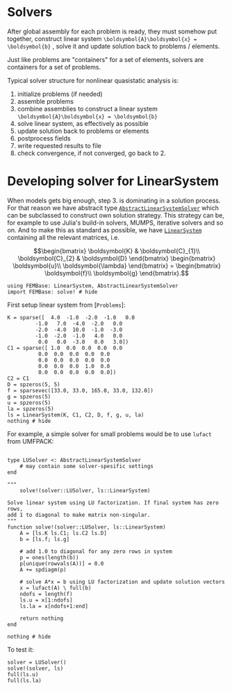 # Solvers

After global assembly for each problem is ready, they must somehow put together,
construct linear system ``\boldsymbol{A}\boldsymbol{x} = \boldsymbol{b}`` , solve
it and update solution back to problems / elements.

Just like problems are "containers" for a set of elements, solvers are containers
for a set of problems. 

Typical solver structure for nonlinear quasistatic analysis is:

1. initialize problems (if needed)
2. assemble problems
3. combine assemblies to construct a linear system
   ``\boldsymbol{A}\boldsymbol{x} = \boldsymbol{b}``
4. solve linear system, as effectively as possible
5. update solution back to problems or elements
6. postprocess fields
7. write requested results to file
8. check convergence, if not converged, go back to 2.

# Developing solver for LinearSystem

When models gets big enough, step 3. is dominating in a solution process. For
that reason we have abstracit type [`AbstractLinearSystemSolver`](@ref) which
can be subclassed to construct own solution strategy. This strategy can be, for
example to use Julia's build-in solvers, MUMPS, iterative solvers and so on. And
to make this as standard as possible, we have [`LinearSystem`](@ref) containing
all the relevant matrices, i.e.
```math
\begin{bmatrix}
\boldsymbol{K} & \boldsymbol{C}_{1}\\
\boldsymbol{C}_{2} & \boldsymbol{D}
\end{bmatrix}
\begin{bmatrix}
\boldsymbol{u}\\
\boldsymbol{\lambda}
\end{bmatrix} =
\begin{bmatrix}
\boldsymbol{f}\\
\boldsymbol{g}
\end{bmatrix}.
```

```@setup FEMBase
using FEMBase: LinearSystem, AbstractLinearSystemSolver
import FEMBase: solve! # hide
```

First setup linear system from [`Problems`]:

```@example FEMBase
K = sparse([  4.0  -1.0  -2.0  -1.0   0.0
	     -1.0   7.0  -4.0  -2.0   0.0
	     -2.0  -4.0  10.0  -1.0  -3.0
	     -1.0  -2.0  -1.0   4.0   0.0
	      0.0   0.0  -3.0   0.0   3.0])
C1 = sparse([ 1.0  0.0  0.0  0.0  0.0
	      0.0  0.0  0.0  0.0  0.0
	      0.0  0.0  0.0  0.0  0.0
	      0.0  0.0  0.0  1.0  0.0
	      0.0  0.0  0.0  0.0  0.0])
C2 = C1
D = spzeros(5, 5)
f = sparsevec([33.0, 33.0, 165.0, 33.0, 132.0])
g = spzeros(5)
u = spzeros(5)
la = spzeros(5)
ls = LinearSystem(K, C1, C2, D, f, g, u, la)
nothing # hide
```

For example, a simple solver for small problems would be to use `lufact` from
UMFPACK:

```@example FEMBase

type LUSolver <: AbstractLinearSystemSolver
    # may contain some solver-spesific settings
end

"""
    solve!(solver::LUSolver, ls::LinearSystem)

Solve linear system using LU factorization. If final system has zero rows,
add 1 to diagonal to make matrix non-singular.
"""
function solve!(solver::LUSolver, ls::LinearSystem)
    A = [ls.K ls.C1; ls.C2 ls.D]
    b = [ls.f; ls.g]

    # add 1.0 to diagonal for any zero rows in system
    p = ones(length(b))
    p[unique(rowvals(A))] = 0.0
    A += spdiagm(p)

    # solve A*x = b using LU factorization and update solution vectors
    x = lufact(A) \ full(b)
    ndofs = length(f)
    ls.u = x[1:ndofs]
    ls.la = x[ndofs+1:end]

    return nothing
end

nothing # hide
```

To test it:
```@repl FEMBase
solver = LUSolver()
solve!(solver, ls)
full(ls.u)
full(ls.la)
```


